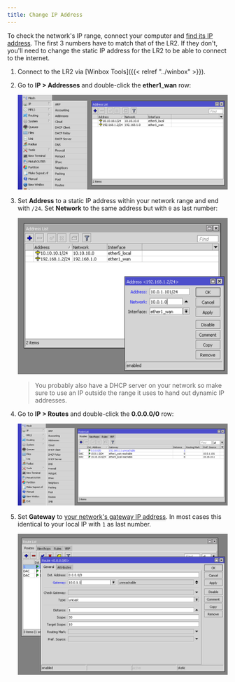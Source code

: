 ```yaml
---
title: Change IP Address
---
```

To check the network's IP range, connect your computer and [find its IP address](https://kb.iu.edu/d/aapa). The first 3 numbers have to match that of the LR2. If they don't, you'll need to change the static IP address for the LR2 to be able to connect to the internet.

1.  Connect to the LR2 via [Winbox Tools]({{< relref "../winbox" >}}).
2.  Go to **IP > Addresses** and double-click the **ether1_wan** row: 

    ![IP > Addresses](../ip-addresses.png)

3.  Set **Address** to a static IP address within your network range and end with `/24`. Set **Network** to the same address but with `0` as last number:

    ![Address](../ip-address.png)

    > You probably also have a DHCP server on your network so make sure to use an IP outside the range it uses to hand out dynamic IP addresses.
    
4.  Go to **IP > Routes** and double-click the **0.0.0.0/0** row:

    ![IP > Routes](../ip-routes.png)
    
5.  Set **Gateway** to [your network's gateway IP address](http://www.noip.com/support/knowledgebase/finding-your-default-gateway/). In most cases this identical to your local IP with `1` as last number.

    ![Route](../ip-route.png)
